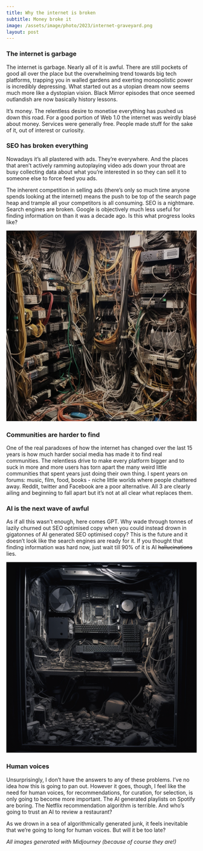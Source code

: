 ```yaml
---
title: Why the internet is broken
subtitle: Money broke it
image: /assets/image/photo/2023/internet-graveyard.png
layout: post
--- 
```


### The internet is garbage
The internet is garbage. Nearly all of it is awful. There are still pockets of good all over the place but the overwhelming trend towards big tech platforms, trapping you in walled gardens and exerting monopolistic power is incredibly depressing. What started out as a utopian dream now seems much more like a dystopian vision. Black Mirror episodes that once seemed outlandish are now basically history lessons.  

It’s money. The relentless desire to monetise everything has pushed us down this road. For a good portion of Web 1.0 the internet was weirdly blasé about money. Services were generally free. People made stuff for the sake of it, out of interest or curiosity. 

### SEO has broken everything 
Nowadays it’s all plastered with ads. They’re everywhere. And the places that aren’t actively ramming autoplaying video ads down your throat are busy collecting data about what you’re interested in so they can sell it to someone else to force feed you ads. 

The inherent competition in selling ads (there’s only so much time anyone spends looking at the internet) means the push to be top of the search page heap and trample all your competitors is all consuming. SEO is a nightmare. Search engines are broken. Google is objectively much less useful for finding information on than it was a decade ago. Is this what progress looks like?

![a lot of cables](internet-cables.png)

### Communities are harder to find
One of the real paradoxes of how the internet has changed over the last 15 years is how much harder social media has made it to find real communities. The relentless drive to make every platform bigger and to suck in more and more users has torn apart the many weird little communities that spent years just doing their own thing. I spent years on forums: music, film, food, books - niche little worlds where people chattered away. Reddit, twitter and Facebook are a poor alternative. All 3 are clearly ailing and beginning to fall apart but it’s not at all clear what replaces them. 

### AI is the next wave of awful
As if all this wasn’t enough, here comes GPT. Why wade through tonnes of lazily churned out SEO optimised copy when you could instead drown in gigatonnes of AI generated SEO optimised copy? This is the future and it doesn’t look like the search engines are ready for it. If you thought that finding information was hard now, just wait till 90% of it is AI ~~hallucinations~~ lies. 

![a dusty computer](internet-computer.png)

### Human voices 
Unsurprisingly, I don’t have the answers to any of these problems. I’ve no idea how this is going to pan out. However it goes, though, I feel like the need for human voices, for recommendations, for curation, for selection, is only going to become more important. The AI generated playlists on Spotify are boring. The Netflix recommendation algorithm is terrible. And who’s going to trust an AI to review a restaurant? 

As we drown in a sea of algorithmically generated junk, it feels inevitable that we’re going to long for human voices. But will it be too late?

_All images generated with Midjourney (because of course they are!)_